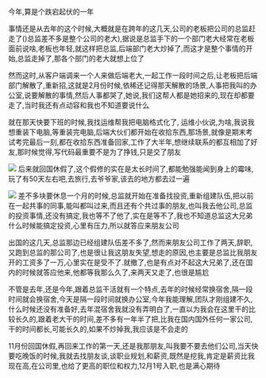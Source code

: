 今年,算是个跌宕起伏的一年

事情还是从去年的这个时候,大概就是在跨年的这几天,公司的老板把公司的总监赶走了()总监差不多是整个公司的老大),据说是总监手下的一个部门老大经常在老板面前说啥,老板也年轻,就这样把总监,后端部门老大炒掉了,而这才是整个事情的开始,总监走掉了,那各个部门的老大就想上位了

然而这时,从客户端调来一个人来做后端老大,一起工作一段时间之后,让老板把后端部门解散了,重新招,这就是2月份时候,依稀还记得那天解散的场景,人事把我叫的办公室,说要解散的事情,然后人事都哭了,她说,我们这帮人都是她招来的,现在却都要走了,当时我还有点动容和我也不知道要说什么

就在那天快要下班的时候,我找运维帮我把电脑格式化了, 运维小伙说,为啥,我说我想重装下电脑,等重装完电脑,后端大伙们都开始在收拾东西,那场景,就像是期末考试考完最后一刻,都在收拾东西准备回家,工作了大半年,想继续联系的都互相加了好友,那时候觉得,写代码最重要不是为了挣钱,只是交了朋友

![](https://hexosrc.oss-cn-shenzhen.aliyuncs.com/blog/2019/12/IMG_0573.jpg)
后来就回国休假了,这个假修的实在是太长时间了,都能勉强能闻到身上的霉味,玩了有50天左右吧,去旅行,去爷爷家,该去的地方都去过一遍

![](https://hexosrc.oss-cn-shenzhen.aliyuncs.com/blog/2019/12/IMG_0574.jpg)
差不多块要休息一个月的时候,总监就开始在准备找投资,重新组建队伍,把以前在一起共事的同事,能叫都叫过来,而且还有个共过事的朋友,也叫我去他公司,总监的投资事情,还没有搞定,我也等不了他了,实在是等不了,我也不知道总监这大兄弟什么时候能搞定投资,心里有压力,所以就答应来朋友公司

出国的这几天,总监那边已经组建队伍差不多了,然而来朋友公司工作了两天,辞职,又跑到总监的那公司了,也是很让我这朋友失望,想走的原因,也主要是总监比我朋友开的工资多了一万,心里实在是受不了.就撤了,也是有点对不起这大兄弟了,还在国内的时候就答应他来,他都等我那么久了,来两天又走了,也很是尴尬

不管是去年,还是今年,跟着总监干活就有一个特点,去年的时候经常换宿舍,隔一段时间就会换宿舍,今天是隔一段时间就换办公室,今年我能理解,团队才刚组建不久,什么时候还没有准备好,去年混宿舍我就没有弄明白了,一直以为我会在这里干的比较长久的,跟着老大干的时间,差不多有一年半了把,比我在国内国外任何一家公司,干的时间都长,可能长久的,如果不炒掉我,我应该是不会走的

11月份回国休假,再回来工作的第一天,还是我那朋友,叫我要不要去他们公司,当天快要吃晚饭的时候,我就去找朋友谈,谈职业规划,和薪资,既然是挖我,肯定是薪资比我现在高,在公司里,也给了更高的职位和权力,12月1号入职,也是满心期待